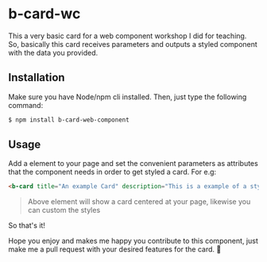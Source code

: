 # b-card-wc
This a very basic card for a web component workshop I did for teaching.
So, basically this card receives parameters and outputs a styled component with the data you provided.

## Installation
Make sure you have Node/npm cli installed. Then, just type the following command:
```bash
$ npm install b-card-web-component
```

## Usage
Add a <b-card-web-component> element to your page and set the convenient parameters as attributes that the component needs in order to get styled a card.
For e.g:
```html
<b-card title="An example Card" description="This is a example of a styled card!" />
```
> Above element will show a card centered at your page, likewise you can custom the styles

So that's it!

Hope you enjoy and makes me happy you contribute to this component, just make me a pull request with your desired features for the card. 🧡

